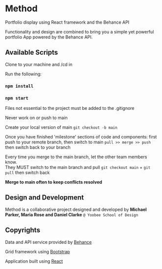 # Method
Portfolio display using React framework and the Behance API

Functionality and design are combined to bring you a simple yet powerful portfolio App powered by the Behance API. 

## Available Scripts

Clone to your machine and /cd in

Run the following:

### `npm install`

### `npm start`

Files not essential to the project must be added to the .gitignore

Never work on or push to main

Create your local version of main `git checkout -b main`

Once you have finished 'milestone' sections of code and components: first push to your remote branch, then switch to main `pull >> merge >> push` then switch back to your branch

Every time you merge to the main branch, let the other team members know.
<br> They MUST switch to the main branch and pull `git checkout main` + `git pull` then switch back

**Merge to main often to keep conflicts resolved**

## Design and Development
Method is a collaborative project designed and developed by **Michael Parker, Maria Rose and Daniel Clarke** `@ Yoobee School of Design`

## Copyrights
Data and API service provided by [Behance](https://www.behance.net/)

Grid framework using [Bootstrap](https://getbootstrap.com/)

Application built using [React](https://reactjs.org/)
